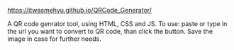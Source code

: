 https://itwasmehyu.github.io/QRCode_Generator/

A QR code genrator tool, using HTML, CSS and JS.
To use: paste or type in the url you want to convert to QR code, than click the button. Save the image in case for further needs.
